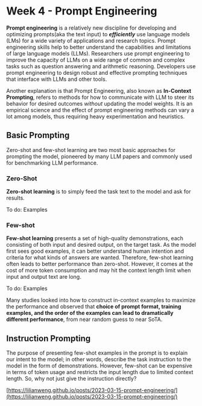 # Week 4 - Prompt Engineering

**Prompt engineering** is a relatively new discipline for developing and optimizing prompts(aka the text input) to _**efficiently**_ use language models (LMs) for a wide variety of applications and research topics. Prompt engineering skills help to better understand the capabilities and limitations of large language models (LLMs). Researchers use prompt engineering to improve the capacity of LLMs on a wide range of common and complex tasks such as question answering and arithmetic reasoning. Developers use prompt engineering to design robust and effective prompting techniques that interface with LLMs and other tools.

Another explanation is that Prompt Engineering, also known as **In-Context Prompting**, refers to methods for how to communicate with LLM to steer its behavior for desired outcomes _without_ updating the model weights. It is an empirical science and the effect of prompt engineering methods can vary a lot among models, thus requiring heavy experimentation and heuristics.

## Basic Prompting <a href="#basic-prompting" id="basic-prompting"></a>

Zero-shot and few-shot learning are two most basic approaches for prompting the model, pioneered by many LLM papers and commonly used for benchmarking LLM performance.

### Zero-Shot <a href="#zero-shot" id="zero-shot"></a>

**Zero-shot learning** is to simply feed the task text to the model and ask for results.

To do: Examples

### Few-shot <a href="#few-shot" id="few-shot"></a>

**Few-shot learning** presents a set of high-quality demonstrations, each consisting of both input and desired output, on the target task. As the model first sees good examples, it can better understand human intention and criteria for what kinds of answers are wanted. Therefore, few-shot learning often leads to better performance than zero-shot. However, it comes at the cost of more token consumption and may hit the context length limit when input and output text are long.

To do: Examples

Many studies looked into how to construct in-context examples to maximize the performance and observed that **choice of prompt format, training examples, and the order of the examples can lead to dramatically different performance**, from near random guess to near SoTA.

## Instruction Prompting <a href="#instruction-prompting" id="instruction-prompting"></a>

The purpose of presenting few-shot examples in the prompt is to explain our intent to the model; in other words, describe the task instruction to the model in the form of demonstrations. However, few-shot can be expensive in terms of token usage and restricts the input length due to limited context length. So, why not just give the instruction directly?



[https://lilianweng.github.io/posts/2023-03-15-prompt-engineering/](https://lilianweng.github.io/posts/2023-03-15-prompt-engineering/)
